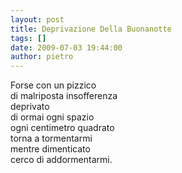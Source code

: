 ```yaml
---
layout: post
title: Deprivazione Della Buonanotte
tags: []
date: 2009-07-03 19:44:00
author: pietro
---
```

Forse con un pizzico<br/>di malriposta insofferenza<br/>deprivato<br/>di ormai ogni spazio<br/>ogni centimetro quadrato<br/>torna a tormentarmi<br/>mentre dimenticato<br/>cerco di addormentarmi.
